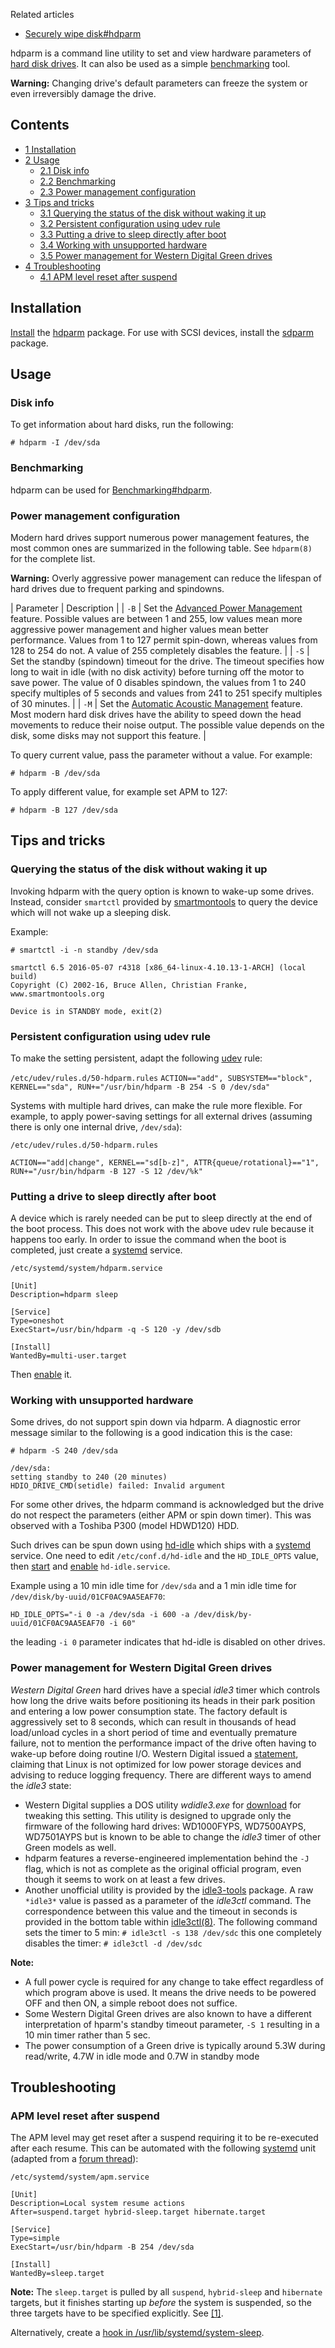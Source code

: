 Related articles

*   [Securely wipe disk#hdparm](/index.php/Securely_wipe_disk#hdparm "Securely wipe disk")

hdparm is a command line utility to set and view hardware parameters of [hard disk drives](https://en.wikipedia.org/wiki/Hard_disk_drive "wikipedia:Hard disk drive"). It can also be used as a simple [benchmarking](/index.php/Benchmarking "Benchmarking") tool.

**Warning:** Changing drive's default parameters can freeze the system or even irreversibly damage the drive.

## Contents

*   [1 Installation](#Installation)
*   [2 Usage](#Usage)
    *   [2.1 Disk info](#Disk_info)
    *   [2.2 Benchmarking](#Benchmarking)
    *   [2.3 Power management configuration](#Power_management_configuration)
*   [3 Tips and tricks](#Tips_and_tricks)
    *   [3.1 Querying the status of the disk without waking it up](#Querying_the_status_of_the_disk_without_waking_it_up)
    *   [3.2 Persistent configuration using udev rule](#Persistent_configuration_using_udev_rule)
    *   [3.3 Putting a drive to sleep directly after boot](#Putting_a_drive_to_sleep_directly_after_boot)
    *   [3.4 Working with unsupported hardware](#Working_with_unsupported_hardware)
    *   [3.5 Power management for Western Digital Green drives](#Power_management_for_Western_Digital_Green_drives)
*   [4 Troubleshooting](#Troubleshooting)
    *   [4.1 APM level reset after suspend](#APM_level_reset_after_suspend)

## Installation

[Install](/index.php/Install "Install") the [hdparm](https://www.archlinux.org/packages/?name=hdparm) package. For use with SCSI devices, install the [sdparm](https://www.archlinux.org/packages/?name=sdparm) package.

## Usage

### Disk info

To get information about hard disks, run the following:

```
# hdparm -I /dev/sda

```

### Benchmarking

hdparm can be used for [Benchmarking#hdparm](/index.php/Benchmarking#hdparm "Benchmarking").

### Power management configuration

Modern hard drives support numerous power management features, the most common ones are summarized in the following table. See `hdparm(8)` for the complete list.

**Warning:** Overly aggressive power management can reduce the lifespan of hard drives due to frequent parking and spindowns.

| Parameter | Description |
| `-B` | Set the [Advanced Power Management](https://en.wikipedia.org/wiki/Advanced_Power_Management "wikipedia:Advanced Power Management") feature. Possible values are between 1 and 255, low values mean more aggressive power management and higher values mean better performance. Values from 1 to 127 permit spin-down, whereas values from 128 to 254 do not. A value of 255 completely disables the feature. |
| `-S` | Set the standby (spindown) timeout for the drive. The timeout specifies how long to wait in idle (with no disk activity) before turning off the motor to save power. The value of 0 disables spindown, the values from 1 to 240 specify multiples of 5 seconds and values from 241 to 251 specify multiples of 30 minutes. |
| `-M` | Set the [Automatic Acoustic Management](https://en.wikipedia.org/wiki/Automatic_Acoustic_Management "wikipedia:Automatic Acoustic Management") feature. Most modern hard disk drives have the ability to speed down the head movements to reduce their noise output. The possible value depends on the disk, some disks may not support this feature. |

To query current value, pass the parameter without a value. For example:

```
# hdparm -B /dev/sda

```

To apply different value, for example set APM to 127:

```
# hdparm -B 127 /dev/sda

```

## Tips and tricks

### Querying the status of the disk without waking it up

Invoking hdparm with the query option is known to wake-up some drives. Instead, consider `smartctl` provided by [smartmontools](https://www.archlinux.org/packages/?name=smartmontools) to query the device which will not wake up a sleeping disk.

Example:

 `# smartctl -i -n standby /dev/sda` 
```
smartctl 6.5 2016-05-07 r4318 [x86_64-linux-4.10.13-1-ARCH] (local build)
Copyright (C) 2002-16, Bruce Allen, Christian Franke, www.smartmontools.org

Device is in STANDBY mode, exit(2)

```

### Persistent configuration using udev rule

To make the setting persistent, adapt the following [udev](/index.php/Udev "Udev") rule:

 `/etc/udev/rules.d/50-hdparm.rules`  `ACTION=="add", SUBSYSTEM=="block", KERNEL=="sda", RUN+="/usr/bin/hdparm -B 254 -S 0 /dev/sda"` 

Systems with multiple hard drives, can make the rule more flexible. For example, to apply power-saving settings for all external drives (assuming there is only one internal drive, `/dev/sda`):

 `/etc/udev/rules.d/50-hdparm.rules` 
```
ACTION=="add|change", KERNEL=="sd[b-z]", ATTR{queue/rotational}=="1", RUN+="/usr/bin/hdparm -B 127 -S 12 /dev/%k"

```

### Putting a drive to sleep directly after boot

A device which is rarely needed can be put to sleep directly at the end of the boot process. This does not work with the above udev rule because it happens too early. In order to issue the command when the boot is completed, just create a [systemd](/index.php/Systemd "Systemd") service.

 `/etc/systemd/system/hdparm.service` 
```
[Unit]
Description=hdparm sleep

[Service]
Type=oneshot
ExecStart=/usr/bin/hdparm -q -S 120 -y /dev/sdb

[Install]
WantedBy=multi-user.target
```

Then [enable](/index.php/Enable "Enable") it.

### Working with unsupported hardware

Some drives, do not support spin down via hdparm. A diagnostic error message similar to the following is a good indication this is the case:

 `# hdparm -S 240 /dev/sda` 
```
/dev/sda:
setting standby to 240 (20 minutes)
HDIO_DRIVE_CMD(setidle) failed: Invalid argument

```

For some other drives, the hdparm command is acknowledged but the drive do not respect the parameters (either APM or spin down timer). This was observed with a Toshiba P300 (model HDWD120) HDD.

Such drives can be spun down using [hd-idle](https://www.archlinux.org/packages/?name=hd-idle) which ships with a [systemd](/index.php/Systemd "Systemd") service. One need to edit `/etc/conf.d/hd-idle` and the `HD_IDLE_OPTS` value, then [start](/index.php/Start "Start") and [enable](/index.php/Enable "Enable") `hd-idle.service`.

Example using a 10 min idle time for `/dev/sda` and a 1 min idle time for `/dev/disk/by-uuid/01CF0AC9AA5EAF70`:

```
HD_IDLE_OPTS="-i 0 -a /dev/sda -i 600 -a /dev/disk/by-uuid/01CF0AC9AA5EAF70 -i 60"

```

the leading `-i 0` parameter indicates that hd-idle is disabled on other drives.

### Power management for Western Digital Green drives

*Western Digital Green* hard drives have a special *idle3* timer which controls how long the drive waits before positioning its heads in their park position and entering a low power consumption state. The factory default is aggressively set to 8 seconds, which can result in thousands of head load/unload cycles in a short period of time and eventually premature failure, not to mention the performance impact of the drive often having to wake-up before doing routine I/O. Western Digital issued a [statement](http://wdc.custhelp.com/app/answers/detail/a_id/5357), claiming that Linux is not optimized for low power storage devices and advising to reduce logging frequency. There are different ways to amend the *idle3* state:

*   Western Digital supplies a DOS utility *wdidle3.exe* for [download](https://support.wdc.com/downloads.aspx?p=113) for tweaking this setting. This utility is designed to upgrade only the firmware of the following hard drives: WD1000FYPS, WD7500AYPS, WD7501AYPS but is known to be able to change the *idle3* timer of other Green models as well.
*   hdparm features a reverse-engineered implementation behind the `-J` flag, which is not as complete as the original official program, even though it seems to work on at least a few drives.
*   Another unofficial utility is provided by the [idle3-tools](https://www.archlinux.org/packages/?name=idle3-tools) package. A raw `*idle3*` value is passed as a parameter of the *idle3ctl* command. The correspondence between this value and the timeout in seconds is provided in the bottom table within [idle3ctl(8)](https://jlk.fjfi.cvut.cz/arch/manpages/man/idle3ctl.8). The following command sets the timer to 5 min: `# idle3ctl -s 138 /dev/sdc` this one completely disables the timer: `# idle3ctl -d /dev/sdc` 

**Note:**

*   A full power cycle is required for any change to take effect regardless of which program above is used. It means the drive needs to be powered OFF and then ON, a simple reboot does not suffice.
*   Some Western Digital Green drives are also known to have a different interpretation of hparm's standby timeout parameter, `-S 1` resulting in a 10 min timer rather than 5 sec.
*   The power consumption of a Green drive is typically around 5.3W during read/write, 4.7W in idle mode and 0.7W in standby mode

## Troubleshooting

### APM level reset after suspend

The APM level may get reset after a suspend requiring it to be re-executed after each resume. This can be automated with the following [systemd](/index.php/Systemd "Systemd") unit (adapted from a [forum thread](https://bbs.archlinux.org/viewtopic.php?id=151640)):

 `/etc/systemd/system/apm.service` 
```
[Unit]
Description=Local system resume actions
After=suspend.target hybrid-sleep.target hibernate.target

[Service]
Type=simple
ExecStart=/usr/bin/hdparm -B 254 /dev/sda

[Install]
WantedBy=sleep.target
```

**Note:** The `sleep.target` is pulled by all `suspend`, `hybrid-sleep` and `hibernate` targets, but it finishes starting up *before* the system is suspended, so the three targets have to be specified explicitly. See [[1]](https://wiki.archlinux.org/index.php?title=Talk:Hdparm&oldid=440457#Troubleshooting_APM_settings_after_suspend.2C_hibernate_or_hybrid-sleep).

Alternatively, create a [hook in /usr/lib/systemd/system-sleep](/index.php/Power_management#Hooks_in_.2Fusr.2Flib.2Fsystemd.2Fsystem-sleep "Power management").